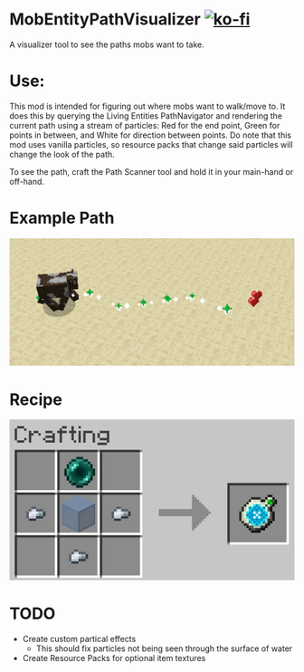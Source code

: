 # MobEntityPathVisualizer [![ko-fi](https://ko-fi.com/img/githubbutton_sm.svg)](https://ko-fi.com/G2G33U110)
A visualizer tool to see the paths mobs want to take.

# Use:
This mod is intended for figuring out where mobs want to walk/move to.  It does this by querying the Living Entities PathNavigator and rendering the current path using a stream of particles: Red for the end point, Green for points in between, and White for direction between points.  Do note that this mod uses vanilla particles, so resource packs that change said particles will change the look of the path.

To see the path, craft the Path Scanner tool and hold it in your main-hand or off-hand.

# Example Path

![cow path](https://raw.githubusercontent.com/ZornTaov/MobEntityPathVisualizer/master/Images/Pathing.png)

# Recipe

![recipe](https://raw.githubusercontent.com/ZornTaov/MobEntityPathVisualizer/175a8f99441e687fe0bfb3588bd4d2afc5aa408f/Images/Recipe.jpg)

# TODO
- Create custom partical effects
  - This should fix particles not being seen through the surface of water
- Create Resource Packs for optional item textures
